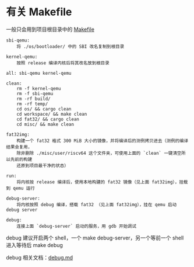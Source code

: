 # 有关 Makefile

一般只会用到项目根目录中的 [Makefile](./Makefile)

```shell
sbi-qemu:
    将 ./os/bootloader/ 中的 SBI 改名复制到根目录

kernel-qemu:
    按照 release 编译内核后将其改名放到根目录

all: sbi-qemu kernel-qemu

clean:
	rm -f kernel-qemu
	rm -f sbi-qemu
	rm -rf build/
	rm -rf temp/
	cd os/ && cargo clean
	cd workspace/ && make clean
	cd fat32/ && cargo clean
	cd misc/ && make clean

fat32img: 
    构建一个 fat32 格式 300 MiB 大小的镜像，并将编译后的测例拷贝进去（测例的编译结果会复用，
    除非删除 ./misc/user/riscv64 这个文件夹，可使用上面的 `clean` 一键清空所以先前的构建
    还原到项目最干净的状态）

run:
    将内核按 release 编译后，使用本地构建的 fat32 镜像（见上面 fat32img），挂载到 qemu 运行

debug-server:
    将内核按照 debug 编译，搭载 fat32 （见上面 fat32img），挂在 qemu 启动 debug server

debug:
    连接上面 `debug-server` 启动的服务，用 gdb 开始调试

```

debug 建议开启两个 shell，一个 make debug-server，另一个等前一个 shell 进入等待后 make debug

debug 相关文档：[debug.md](debug.md)